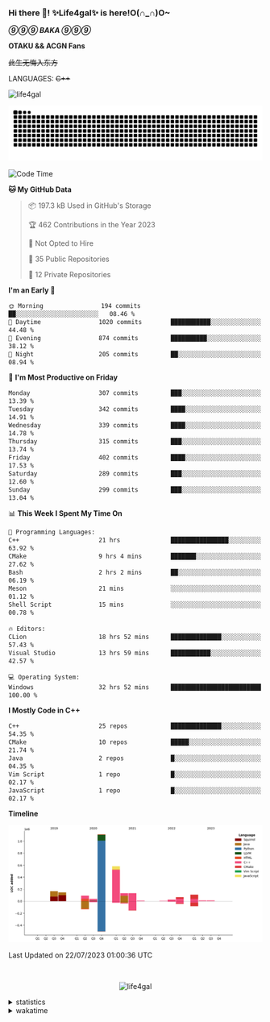 ### Hi there 👋! ✨Life4gal✨ is here!O(∩_∩)O~

_**⑨⑨⑨ BAKA ⑨⑨⑨**_

**OTAKU && ACGN Fans**

~~此生无悔入东方~~

LANGUAGES: ~~C++~~

<p align="left"> <img src="https://komarev.com/ghpvc/?username=life4gal&label=Profile%20views&color=0e75b6&style=flat" alt="life4gal" /> </p>

![github contribution grid snake animation](https://raw.githubusercontent.com/Life4gal/Life4gal/snake_branch/github-contribution-grid-snake.svg)

<!--START_SECTION:waka-->
![Code Time](http://img.shields.io/badge/Code%20Time-3%2C369%20hrs%2015%20mins-blue)

**🐱 My GitHub Data** 

> 📦 197.3 kB Used in GitHub's Storage 
 > 
> 🏆 462 Contributions in the Year 2023
 > 
> 🚫 Not Opted to Hire
 > 
> 📜 35 Public Repositories 
 > 
> 🔑 12 Private Repositories 
 > 
**I'm an Early 🐤** 

```text
🌞 Morning                194 commits         ██░░░░░░░░░░░░░░░░░░░░░░░   08.46 % 
🌆 Daytime                1020 commits        ███████████░░░░░░░░░░░░░░   44.48 % 
🌃 Evening                874 commits         ██████████░░░░░░░░░░░░░░░   38.12 % 
🌙 Night                  205 commits         ██░░░░░░░░░░░░░░░░░░░░░░░   08.94 % 
```
📅 **I'm Most Productive on Friday** 

```text
Monday                   307 commits         ███░░░░░░░░░░░░░░░░░░░░░░   13.39 % 
Tuesday                  342 commits         ████░░░░░░░░░░░░░░░░░░░░░   14.91 % 
Wednesday                339 commits         ████░░░░░░░░░░░░░░░░░░░░░   14.78 % 
Thursday                 315 commits         ███░░░░░░░░░░░░░░░░░░░░░░   13.74 % 
Friday                   402 commits         ████░░░░░░░░░░░░░░░░░░░░░   17.53 % 
Saturday                 289 commits         ███░░░░░░░░░░░░░░░░░░░░░░   12.60 % 
Sunday                   299 commits         ███░░░░░░░░░░░░░░░░░░░░░░   13.04 % 
```


📊 **This Week I Spent My Time On** 

```text
💬 Programming Languages: 
C++                      21 hrs              ████████████████░░░░░░░░░   63.92 % 
CMake                    9 hrs 4 mins        ███████░░░░░░░░░░░░░░░░░░   27.62 % 
Bash                     2 hrs 2 mins        ██░░░░░░░░░░░░░░░░░░░░░░░   06.19 % 
Meson                    21 mins             ░░░░░░░░░░░░░░░░░░░░░░░░░   01.12 % 
Shell Script             15 mins             ░░░░░░░░░░░░░░░░░░░░░░░░░   00.78 % 

🔥 Editors: 
CLion                    18 hrs 52 mins      ██████████████░░░░░░░░░░░   57.43 % 
Visual Studio            13 hrs 59 mins      ███████████░░░░░░░░░░░░░░   42.57 % 

💻 Operating System: 
Windows                  32 hrs 52 mins      █████████████████████████   100.00 % 
```

**I Mostly Code in C++** 

```text
C++                      25 repos            ██████████████░░░░░░░░░░░   54.35 % 
CMake                    10 repos            █████░░░░░░░░░░░░░░░░░░░░   21.74 % 
Java                     2 repos             █░░░░░░░░░░░░░░░░░░░░░░░░   04.35 % 
Vim Script               1 repo              █░░░░░░░░░░░░░░░░░░░░░░░░   02.17 % 
JavaScript               1 repo              █░░░░░░░░░░░░░░░░░░░░░░░░   02.17 % 
```



**Timeline**

![Lines of Code chart](https://raw.githubusercontent.com/Life4gal/Life4gal/main/assets/bar_graph.png)


 Last Updated on 22/07/2023 01:00:36 UTC
<!--END_SECTION:waka-->

<img src="https://wakatime.com/share/@Life4gal/86c21846-f841-4004-aed1-e1165eb797d6.svg?sanitize=true" alt=""/>

<p align="center"> <img src="./images/⑨.jpg" alt="life4gal" /> </p>

<details>
	<summary>statistics</summary>
	<img src="https://github-profile-trophy.vercel.app/?username=life4gal" alt=""/>
	<img src="https://github-readme-stats.life4gal.vercel.app/api/top-langs/?username=Life4gal&hide=html&show_icons=true&theme=synthwave&cache_seconds=1800" alt=""/>
	<img src="https://github-readme-stats.life4gal.vercel.app/api?username=Life4gal&show_icons=true&theme=synthwave&cache_seconds=1800" alt=""/>
</details>

<details>
	<summary>wakatime</summary>
	<img src="https://wakatime.com/share/@Life4gal/404666b2-d1ff-4388-94e0-a1935d341f14.svg?sanitize=true" alt=""/>
	<img src="https://wakatime.com/share/@Life4gal/972212ce-6084-4d98-a326-1997606ddf37.svg?sanitize=true" alt=""/>
	<img src="https://wakatime.com/share/@Life4gal/7ae4ead0-e1fd-412a-afcb-da977a5ae5e9.svg?sanitize=true" alt=""/>
</details>
